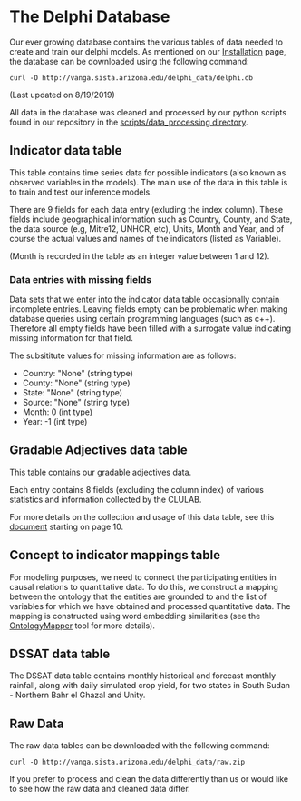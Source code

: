 # The Delphi Database

Our ever growing database contains the various tables of data needed to create
and train our delphi models. As mentioned on our
[Installation](https://ml4ai.github.io/delphi/installation.html) page, the
database can be downloaded using the following command:

```
curl -O http://vanga.sista.arizona.edu/delphi_data/delphi.db
```

(Last updated on 8/19/2019)

All data in the database was cleaned and processed by our python scripts found
in our repository in the [scripts/data_processing
directory](https://github.com/ml4ai/delphi/tree/master/scripts/data_processing).

## Indicator data table

This table contains time series data for possible indicators (also known as
observed variables in the models). The main use of the data in this table is to
train and test our inference models.

There are 9 fields for each data entry (exluding the index column). These 
fields include geographical information such as Country, County, and State, 
the data source (e.g, Mitre12, UNHCR, etc), Units, Month and Year, and of 
course the actual values and names of the indicators (listed as Variable).
 
(Month is recorded in the table as an integer value between 1 and 12).

### Data entries with missing fields

Data sets that we enter into the indicator data table occasionally contain
incomplete entries. Leaving fields empty can be problematic when making database queries
using certain programming languages (such as c++). Therefore all empty fields have been 
filled with a surrogate value indicating missing information for that field.

The subsititute values for missing information are as follows:

- Country: "None" (string type)
- County: "None" (string type)
- State: "None" (string type)
- Source: "None" (string type)
- Month: 0 (int type)
- Year: -1 (int type)

## Gradable Adjectives data table

This table contains our gradable adjectives data.

Each entry contains 8 fields (excluding the column index) of 
various statistics and information collected by the CLULAB.

For more details on the collection and usage of this data table, see this
[document](http://vision.cs.arizona.edu/adarsh/Arizona_Text_to_Model_Procedure.pdf) starting on page 10.

## Concept to indicator mappings table

For modeling purposes, we need to connect the participating entities in causal
relations to quantitative data. To do this, we construct a mapping between the
ontology that the entities are grounded to and the list of variables for which
we have obtained and processed quantitative data. The mapping is 
constructed using word embedding similarities (see the
[OntologyMapper](https://github.com/clulab/eidos/blob/master/src/main/scala/org/clulab/wm/eidos/apps/OntologyMapper.scala) tool for
more details).

## DSSAT data table

The DSSAT data table contains monthly historical and forecast monthly rainfall,
along with daily simulated crop yield, for two states in South Sudan - Northern
Bahr el Ghazal and Unity.

## Raw Data

The raw data tables can be downloaded with the following command:

```
curl -O http://vanga.sista.arizona.edu/delphi_data/raw.zip
```

If you prefer to process and clean the data differently than us or would like
to see how the raw data and cleaned data differ.
